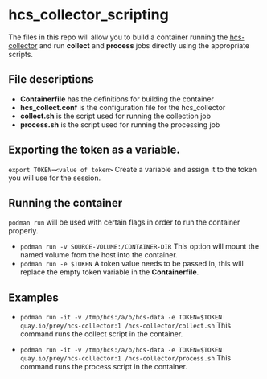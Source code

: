 # hcs_collector_scripting
The files in this repo will allow you to build a container running the [hcs-collector](https://github.com/C-RH-C/hcs-collector) and run **collect** and **process** jobs directly using the appropriate scripts.

## File descriptions
- **Containerfile** has the definitions for building the container
- **hcs_collect.conf** is the configuration file for the hcs_collector
- **collect.sh** is the script used for running the collection job
- **process.sh** is the script used for running the processing job

## Exporting the token as a variable.
```export TOKEN=<value of token>``` Create a variable and assign it to the token you will use for the session.

## Running the container
```podman run``` will be used with certain flags in order to run the container properly.
- ```podman run -v SOURCE-VOLUME:/CONTAINER-DIR``` This option will mount the named volume from the host into the container.
- ```podman run -e $TOKEN``` A token value needs to be passed in, this will replace the empty token variable in the **Containerfile**.

## Examples
- ```podman run -it -v /tmp/hcs:/a/b/hcs-data -e TOKEN=$TOKEN quay.io/prey/hcs-collector:1 /hcs-collector/collect.sh```
This command runs the collect script in the container.

- ```podman run -it -v /tmp/hcs:/a/b/hcs-data -e TOKEN=$TOKEN quay.io/prey/hcs-collector:1 /hcs-collector/process.sh```
This command runs the process script in the container.
